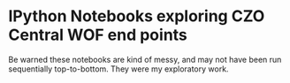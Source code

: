 IPython Notebooks exploring CZO Central WOF end points
=====================================================
Be warned these notebooks are kind of messy, and may not have been run sequentially top-to-bottom. They were my exploratory work.

